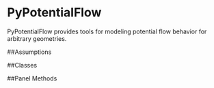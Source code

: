 # PyPotentialFlow

PyPotentialFlow provides tools for modeling potential flow behavior for arbitrary geometries.

##Assumptions

##Classes

##Panel Methods